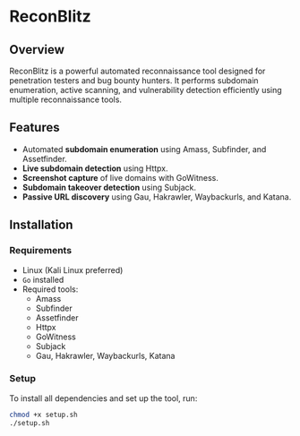 # ReconBlitz

## Overview

ReconBlitz is a powerful automated reconnaissance tool designed for penetration testers and bug bounty hunters. It performs subdomain enumeration, active scanning, and vulnerability detection efficiently using multiple reconnaissance tools.

## Features

- Automated **subdomain enumeration** using Amass, Subfinder, and Assetfinder.
- **Live subdomain detection** using Httpx.
- **Screenshot capture** of live domains with GoWitness.
- **Subdomain takeover detection** using Subjack.
- **Passive URL discovery** using Gau, Hakrawler, Waybackurls, and Katana.

## Installation

### **Requirements**
- Linux (Kali Linux preferred)
- `Go` installed
- Required tools:
  - Amass
  - Subfinder
  - Assetfinder
  - Httpx
  - GoWitness
  - Subjack
  - Gau, Hakrawler, Waybackurls, Katana

### **Setup**
To install all dependencies and set up the tool, run:

```bash
chmod +x setup.sh
./setup.sh
